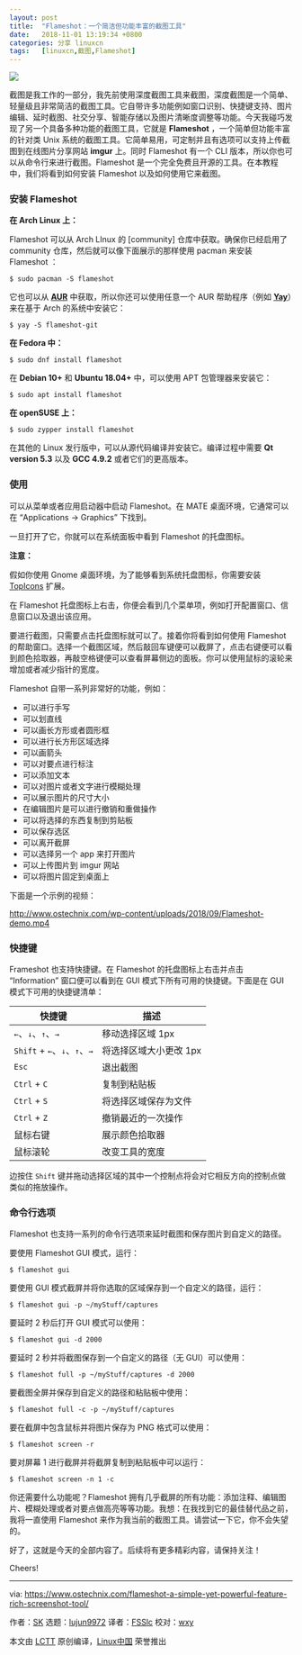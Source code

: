 ```yaml
---
layout: post
title:	"Flameshot：一个简洁但功能丰富的截图工具"
date:	2018-11-01 13:19:34 +0800 
categories:	分享 linuxcn 
tags:	[linuxcn,截图,Flameshot]
---
```



![](/Asserts/Images//attachment/album/201811/01/131936ytmy79zy9fvf69vl.png)


截图是我工作的一部分，我先前使用深度截图工具来截图，深度截图是一个简单、轻量级且非常简洁的截图工具。它自带许多功能例如窗口识别、快捷键支持、图片编辑、延时截图、社交分享、智能存储以及图片清晰度调整等功能。今天我碰巧发现了另一个具备多种功能的截图工具，它就是 **Flameshot** ，一个简单但功能丰富的针对类 Unix 系统的截图工具。它简单易用，可定制并且有选项可以支持上传截图到在线图片分享网站 **imgur** 上。同时 Flameshot 有一个 CLI 版本，所以你也可以从命令行来进行截图。Flameshot 是一个完全免费且开源的工具。在本教程中，我们将看到如何安装 Flameshot 以及如何使用它来截图。


### 安装 Flameshot


**在 Arch Linux 上：**


Flameshot 可以从 Arch LInux 的 [community] 仓库中获取。确保你已经启用了 community 仓库，然后就可以像下面展示的那样使用 pacman 来安装 Flameshot ：



```
$ sudo pacman -S flameshot
```

它也可以从 [**AUR**](https://aur.archlinux.org/packages/flameshot-git) 中获取，所以你还可以使用任意一个 AUR 帮助程序（例如 [**Yay**](https://www.ostechnix.com/yay-found-yet-another-reliable-aur-helper/)）来在基于 Arch 的系统中安装它：



```
$ yay -S flameshot-git
```

**在 Fedora 中：**



```
$ sudo dnf install flameshot
```

在 **Debian 10+** 和 **Ubuntu 18.04+** 中，可以使用 APT 包管理器来安装它：



```
$ sudo apt install flameshot
```

**在 openSUSE 上：**



```
$ sudo zypper install flameshot
```

在其他的 Linux 发行版中，可以从源代码编译并安装它。编译过程中需要 **Qt version 5.3** 以及 **GCC 4.9.2** 或者它们的更高版本。


### 使用


可以从菜单或者应用启动器中启动 Flameshot。在 MATE 桌面环境，它通常可以在 “Applications -> Graphics” 下找到。


一旦打开了它，你就可以在系统面板中看到 Flameshot 的托盘图标。


**注意：**


假如你使用 Gnome 桌面环境，为了能够看到系统托盘图标，你需要安装 [TopIcons](https://extensions.gnome.org/extension/1031/topicons/) 扩展。


在 Flameshot 托盘图标上右击，你便会看到几个菜单项，例如打开配置窗口、信息窗口以及退出该应用。


要进行截图，只需要点击托盘图标就可以了。接着你将看到如何使用 Flameshot 的帮助窗口。选择一个截图区域，然后敲回车键便可以截屏了，点击右键便可以看到颜色拾取器，再敲空格键便可以查看屏幕侧边的面板。你可以使用鼠标的滚轮来增加或者减少指针的宽度。


Flameshot 自带一系列非常好的功能，例如：


* 可以进行手写
* 可以划直线
* 可以画长方形或者圆形框
* 可以进行长方形区域选择
* 可以画箭头
* 可以对要点进行标注
* 可以添加文本
* 可以对图片或者文字进行模糊处理
* 可以展示图片的尺寸大小
* 在编辑图片是可以进行撤销和重做操作
* 可以将选择的东西复制到剪贴板
* 可以保存选区
* 可以离开截屏
* 可以选择另一个 app 来打开图片
* 可以上传图片到 imgur 网站
* 可以将图片固定到桌面上


下面是一个示例的视频：


<http://www.ostechnix.com/wp-content/uploads/2018/09/Flameshot-demo.mp4>


### 快捷键


Frameshot 也支持快捷键。在 Flameshot 的托盘图标上右击并点击 “Information” 窗口便可以看到在 GUI 模式下所有可用的快捷键。下面是在 GUI 模式下可用的快捷键清单：




| 快捷键 | 描述 |
| --- | --- |
| `←`、`↓`、`↑`、`→` | 移动选择区域 1px |
| `Shift` + `←`、`↓`、`↑`、`→` | 将选择区域大小更改 1px |
| `Esc` | 退出截图 |
| `Ctrl` + `C` | 复制到粘贴板 |
| `Ctrl` + `S` | 将选择区域保存为文件 |
| `Ctrl` + `Z` | 撤销最近的一次操作 |
| 鼠标右键 | 展示颜色拾取器 |
| 鼠标滚轮 | 改变工具的宽度 |


边按住 `Shift` 键并拖动选择区域的其中一个控制点将会对它相反方向的控制点做类似的拖放操作。


### 命令行选项


Flameshot 也支持一系列的命令行选项来延时截图和保存图片到自定义的路径。


要使用 Flameshot GUI 模式，运行：



```
$ flameshot gui
```

要使用 GUI 模式截屏并将你选取的区域保存到一个自定义的路径，运行：



```
$ flameshot gui -p ~/myStuff/captures
```

要延时 2 秒后打开 GUI 模式可以使用：



```
$ flameshot gui -d 2000
```

要延时 2 秒并将截图保存到一个自定义的路径（无 GUI）可以使用：



```
$ flameshot full -p ~/myStuff/captures -d 2000
```

要截图全屏并保存到自定义的路径和粘贴板中使用：



```
$ flameshot full -c -p ~/myStuff/captures
```

要在截屏中包含鼠标并将图片保存为 PNG 格式可以使用：



```
$ flameshot screen -r
```

要对屏幕 1 进行截屏并将截屏复制到粘贴板中可以运行：



```
$ flameshot screen -n 1 -c
```

你还需要什么功能呢？Flameshot 拥有几乎截屏的所有功能：添加注释、编辑图片、模糊处理或者对要点做高亮等等功能。我想：在我找到它的最佳替代品之前，我将一直使用 Flameshot 来作为我当前的截图工具。请尝试一下它，你不会失望的。


好了，这就是今天的全部内容了。后续将有更多精彩内容，请保持关注！


Cheers!




---


via: <https://www.ostechnix.com/flameshot-a-simple-yet-powerful-feature-rich-screenshot-tool/>


作者：[SK](https://www.ostechnix.com/author/sk/) 选题：[lujun9972](https://github.com/lujun9972) 译者：[FSSlc](https://github.com/FSSlc) 校对：[wxy](https://github.com/wxy)


本文由 [LCTT](https://github.com/LCTT/TranslateProject) 原创编译，[Linux中国](https://linux.cn/) 荣誉推出
